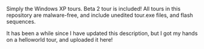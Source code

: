 Simply the Windows XP tours. Beta 2 tour is included! All tours in this repository are malware-free, and include unedited tour.exe files, and flash sequences.

It has been a while since I have updated this description, but I got my hands on a helloworld tour, and uploaded it here!
